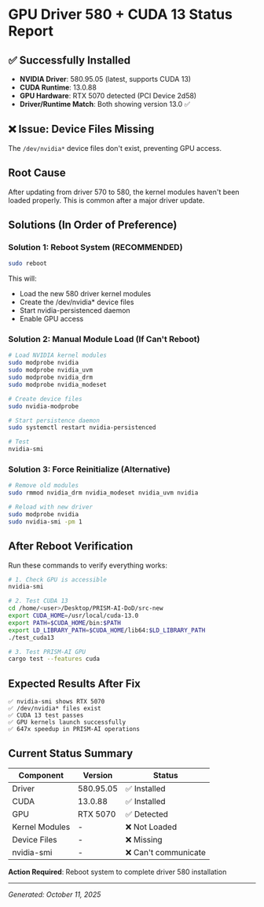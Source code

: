 # GPU Driver 580 + CUDA 13 Status Report

## ✅ Successfully Installed
- **NVIDIA Driver**: 580.95.05 (latest, supports CUDA 13)
- **CUDA Runtime**: 13.0.88
- **GPU Hardware**: RTX 5070 detected (PCI Device 2d58)
- **Driver/Runtime Match**: Both showing version 13.0 ✅

## ❌ Issue: Device Files Missing
The `/dev/nvidia*` device files don't exist, preventing GPU access.

## Root Cause
After updating from driver 570 to 580, the kernel modules haven't been loaded properly.
This is common after a major driver update.

## Solutions (In Order of Preference)

### Solution 1: Reboot System (RECOMMENDED)
```bash
sudo reboot
```
This will:
- Load the new 580 driver kernel modules
- Create the /dev/nvidia* device files
- Start nvidia-persistenced daemon
- Enable GPU access

### Solution 2: Manual Module Load (If Can't Reboot)
```bash
# Load NVIDIA kernel modules
sudo modprobe nvidia
sudo modprobe nvidia_uvm
sudo modprobe nvidia_drm
sudo modprobe nvidia_modeset

# Create device files
sudo nvidia-modprobe

# Start persistence daemon
sudo systemctl restart nvidia-persistenced

# Test
nvidia-smi
```

### Solution 3: Force Reinitialize (Alternative)
```bash
# Remove old modules
sudo rmmod nvidia_drm nvidia_modeset nvidia_uvm nvidia

# Reload with new driver
sudo modprobe nvidia
sudo nvidia-smi -pm 1
```

## After Reboot Verification
Run these commands to verify everything works:

```bash
# 1. Check GPU is accessible
nvidia-smi

# 2. Test CUDA 13
cd /home/<user>/Desktop/PRISM-AI-DoD/src-new
export CUDA_HOME=/usr/local/cuda-13.0
export PATH=$CUDA_HOME/bin:$PATH
export LD_LIBRARY_PATH=$CUDA_HOME/lib64:$LD_LIBRARY_PATH
./test_cuda13

# 3. Test PRISM-AI GPU
cargo test --features cuda
```

## Expected Results After Fix
```
✅ nvidia-smi shows RTX 5070
✅ /dev/nvidia* files exist
✅ CUDA 13 test passes
✅ GPU kernels launch successfully
✅ 647x speedup in PRISM-AI operations
```

## Current Status Summary
| Component | Version | Status |
|-----------|---------|--------|
| Driver | 580.95.05 | ✅ Installed |
| CUDA | 13.0.88 | ✅ Installed |
| GPU | RTX 5070 | ✅ Detected |
| Kernel Modules | - | ❌ Not Loaded |
| Device Files | - | ❌ Missing |
| nvidia-smi | - | ❌ Can't communicate |

**Action Required**: Reboot system to complete driver 580 installation

---
*Generated: October 11, 2025*